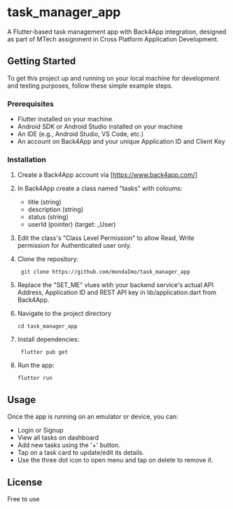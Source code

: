 # task_manager_app

A Flutter-based task management app with Back4App integration, designed as part of MTech assignment in Cross Platform Application Development.

## Getting Started

To get this project up and running on your local machine for development and testing purposes, follow these simple example steps.

### Prerequisites

  - Flutter installed on your machine
  - Android SDK or Android Studio installed on your machine
  - An IDE (e.g., Android Studio, VS Code, etc.)
  - An account on Back4App and your unique Application ID and Client Key

### Installation
  1. Create a Back4App account via [https://www.back4app.com/]
  2. In Back4App create a class named "tasks" with coloums:
      - title (string)
      - description (string)
      - status (string)
      - userId (pointer) (target: _User)
  3. Edit the class's "Class Level Permission" to allow Read, Write permission for Authenticated user only.
  4. Clone the repository:
     
          git clone https://github.com/mondaImo/task_manager_app
     
  5. Replace the "SET_ME" vlues wtih your backend service's actual API Address, Application ID and REST API key  in lib/application.dart from Back4App.
  6. Navigate to the project directory

         cd task_manager_app
  7. Install dependencies:

          flutter pub get
  8. Run the app:

         flutter run

## Usage

Once the app is running on an emulator or device, you can:

- Login or Signup
- View all tasks on dashboard
- Add new tasks using the '+' button.
- Tap on a task card to update/edit its details.
- Use the three dot icon to open menu and tap on delete to remove it.

## License
Free to use
